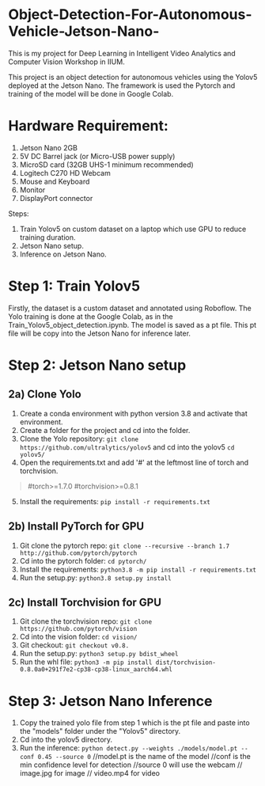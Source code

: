 # Object-Detection-For-Autonomous-Vehicle-Jetson-Nano-
This is my project for Deep Learning in Intelligent Video Analytics and Computer Vision Workshop in IIUM.

This project is an object detection for autonomous vehicles using the Yolov5 deployed at the Jetson Nano. The framework is used the Pytorch and training of the model will be done in Google Colab.  

# Hardware Requirement:
1. Jetson Nano 2GB
2. 5V DC Barrel jack (or Micro-USB power supply)
3. MicroSD card (32GB UHS-1 minimum recommended)
4. Logitech C270 HD Webcam
5. Mouse and Keyboard
6. Monitor
7. DisplayPort connector

Steps:
1. Train Yolov5 on custom dataset on a laptop which use GPU to reduce training duration.
2. Jetson Nano setup. 
3. Inference on Jetson Nano.

# Step 1: Train Yolov5
Firstly, the dataset is a custom dataset and annotated using Roboflow. 
The Yolo training is done at the Google Colab, as in the Train_Yolov5_object_detection.ipynb. 
The model is saved as a pt file.
This pt file will be copy into the Jetson Nano for inference later.

# Step 2: Jetson Nano setup
## 2a) Clone Yolo
1. Create a conda environment with python version 3.8 and activate that environment.
2. Create a folder for the project and cd into the folder.
3. Clone the Yolo repository: `git clone https://github.com/ultralytics/yolov5` and cd into the yolov5 `cd yolov5/`
4. Open the requirements.txt and add '#' at the leftmost line of torch and torchvision. 
> #torch>=1.7.0 #torchvision>=0.8.1
5. Install the requirements: `pip install -r requirements.txt`

## 2b) Install PyTorch for GPU
1. Git clone the pytorch repo: `git clone --recursive --branch 1.7 http://github.com/pytorch/pytorch`
2. Cd into the pytorch folder: `cd pytorch/`
3. Install the requirements: `python3.8 -m pip install -r requirements.txt`
4. Run the setup.py: `python3.8 setup.py install`

## 2c) Install Torchvision for GPU
1. Git clone the torchvision repo: `git clone https://github.com/pytorch/vision`
2. Cd into the vision folder: `cd vision/`
3. Git checkout: `git checkout v0.8.`
4. Run the setup.py: `python3 setup.py bdist_wheel`
5. Run the whl file: `python3 -m pip install dist/torchvision-0.8.0a0+291f7e2-cp38-cp38-linux_aarch64.whl`

# Step 3: Jetson Nano Inference
1. Copy the trained yolo file from step 1 which is the pt file and paste into the "models" folder under the "Yolov5" directory.
2. Cd into the yolov5 directory.
3. Run the inference: `python detect.py --weights ./models/model.pt --conf 0.45 --source 0` //model.pt is the name of the model
                                                                                            //conf is the min confidence level for detection 
                                                                                            //source 0 will use the webcam 
                                                                                            //       image.jpg for image
                                                                                            //       video.mp4 for video                                   
